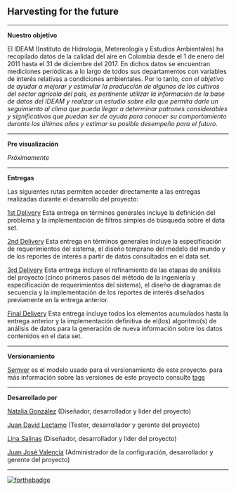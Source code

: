 ## Harvesting for the future

__________

**Nuestro objetivo**

El IDEAM (Instituto de Hidrología, Metereología y Estudios Ambientales) ha recopilado datos de la calidad del aire en Colombia desde el 1 de enero del 2011 hasta el 31 de diciembre del 2017. En dichos datos se encuentran mediciones periódicas a lo largo de todos sus departamentos con variables de interés relativas a condiciones ambientales. Por lo tanto, *con el objetivo de ayudar a mejorar y estimular la producción de algunos de los cultivos del sector agrícola del país, es pertinente utilizar la información de la base de datos del IDEAM y realizar un estudio sobre ella que permita darle un seguimiento al clima que pueda llegar a determinar patrones considerables y significativos que puedan ser de ayuda para conocer su comportamiento durante los últimos años y estimar su posible desempeño para el futuro.*

_________________________________________________________________________

**Pre visualización**

*Próximamente*

_____________________________________________________

**Entregas**

Las siguientes rutas permiten acceder directamente a las entregas realizadas durante el desarrollo del proyecto: 

[1st Delivery](https://github.com/backtojuan/HarvestingForTheFuture/tree/master/docs/1st-delivery)  Esta entrega en términos generales incluye la definición del problema y la implementación de filtros simples de búsqueda sobre el data set.

[2nd Delivery](https://github.com/backtojuan/HarvestingForTheFuture/tree/master/docs/2nd-delivery) Esta entrega en términos generales incluye la especificación de requerimientos del sistema, el diseño temprano del modelo del mundo y de los reportes de interés a partir de datos consultados en el data set.

[3rd Delivery](https://github.com/backtojuan/HarvestingForTheFuture/tree/master/docs/3rd-delivery) Esta entrega incluye el refinamiento de las etapas de análisis del proyecto (cinco primeros pasos del método de la ingeniería y especificación de requerimientos del sistema), el diseño de diagramas de secuencia y la implementación de los reportes de interés diseñados previamente en la entrega anterior.

[Final Delivery](https://github.com/backtojuan/HarvestingForTheFuture/tree/master/docs/Finaldelivery) Esta entrega incluye todos los elementos acumulados hasta la entrega anterior y la implementación definitiva de el(los) algoritmo(s) de análisis de datos para la generación de nueva información sobre los datos contenidos en el data set.

_____________________________________________

**Versionamiento**

[Semver](https://semver.org/) es el modelo usado para el versionamiento de este proyecto. para más información sobre las versiones de este proyecto consulte [tags](https://github.com/backtojuan/HarvestingForTheFuture/tags)

__________________________

**Desarrollado por**

[Natalia González](https://github.com/NataliaG26) (Diseñador, desarrollador y lider del proyecto)

[Juan David Lectamo](https://github.com/L3C74M0) (Tester, desarrollador y gerente del proyecto)

[Lina Salinas](https://github.com/linaSalinas) (Diseñador, desarrollador y lider del proyecto)

[Juan José Valencia](https://github.com/backtojuan) (Administrador de la configuración, desarrollador y gerente del proyecto)

_______________________________

[![forthebadge](https://forthebadge.com/images/badges/made-with-c-sharp.svg)](https://forthebadge.com)